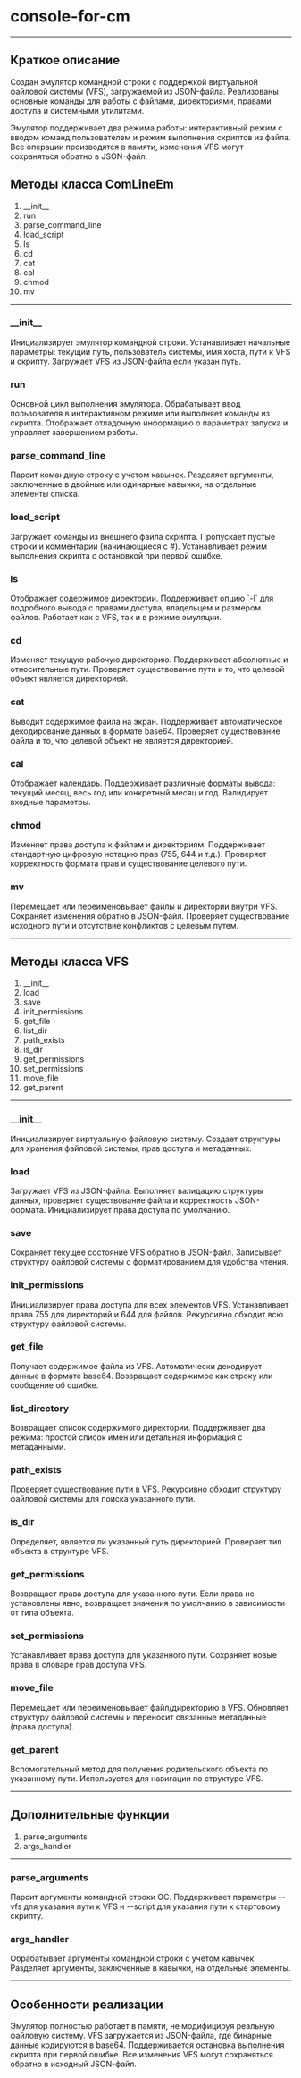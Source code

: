 # console-for-cm
<hr>
<h2>Краткое описание</h2> 
<p>Создан эмулятор командной строки с поддержкой виртуальной файловой системы (VFS), загружаемой из JSON-файла. Реализованы основные команды для работы с файлами, директориями, правами доступа и системными утилитами.</p> 
<p>Эмулятор поддерживает два режима работы: интерактивный режим с вводом команд пользователем и режим выполнения скриптов из файла. Все операции производятся в памяти, изменения VFS могут сохраняться обратно в JSON-файл.</p>
<h2>Методы класса ComLineEm</h2> 
<ol> 
  <li>__init__</li> 
  <li>run</li>
  <li>parse_command_line</li> 
  <li>load_script</li> 
  <li>ls</li> 
  <li>cd</li> 
  <li>cat</li> 
  <li>cal</li> 
  <li>chmod</li> 
  <li>mv</li>  
</ol> 
<hr> 
<h3>__init__</h3> 
<p>Инициализирует эмулятор командной строки. Устанавливает начальные параметры: текущий путь, пользователь системы, имя хоста, пути к VFS и скрипту. Загружает VFS из JSON-файла если указан путь.</p> 
<h3>run</h3> 
<p>Основной цикл выполнения эмулятора. Обрабатывает ввод пользователя в интерактивном режиме или выполняет команды из скрипта. Отображает отладочную информацию о параметрах запуска и управляет завершением работы.</p> 
<h3>parse_command_line</h3> <p>Парсит командную строку с учетом кавычек. Разделяет аргументы, заключенные в двойные или одинарные кавычки, на отдельные элементы списка.</p> 
<h3>load_script</h3> 
<p>Загружает команды из внешнего файла скрипта. Пропускает пустые строки и комментарии (начинающиеся с #). Устанавливает режим выполнения скрипта с остановкой при первой ошибке.</p> 
<h3>ls</h3> 
<p>Отображает содержимое директории. Поддерживает опцию `-l` для подробного вывода с правами доступа, владельцем и размером файлов. Работает как с VFS, так и в режиме эмуляции.</p> 
<h3>cd</h3> 
<p>Изменяет текущую рабочую директорию. Поддерживает абсолютные и относительные пути. Проверяет существование пути и то, что целевой объект является директорией.</p> 
<h3>cat</h3> 
<p>Выводит содержимое файла на экран. Поддерживает автоматическое декодирование данных в формате base64. Проверяет существование файла и то, что целевой объект не является директорией.</p> 
<h3>cal</h3> 
<p>Отображает календарь. Поддерживает различные форматы вывода: текущий месяц, весь год или конкретный месяц и год. Валидирует входные параметры.</p> 
<h3>chmod</h3>
<p>Изменяет права доступа к файлам и директориям. Поддерживает стандартную цифровую нотацию прав (755, 644 и т.д.). Проверяет корректность формата прав и существование целевого пути.</p> 
<h3>mv</h3> 
<p>Перемещает или переименовывает файлы и директории внутри VFS. Сохраняет изменения обратно в JSON-файл. Проверяет существование исходного пути и отсутствие конфликтов с целевым путем.</p> 
<hr> 
<h2>Методы класса VFS</h2>
<ol>
  <li>__init__</li>
  <li>load</li>
  <li>save</li>
  <li>init_permissions</li> 
  <li>get_file</li> 
  <li>list_dir</li> 
  <li>path_exists</li>
  <li>is_dir</li>
  <li>get_permissions</li> 
  <li>set_permissions</li> 
  <li>move_file</li> 
  <li>get_parent</li>
</ol> 
<hr> 
<h3>__init__</h3> 
<p>Инициализирует виртуальную файловую систему. Создает структуры для хранения файловой системы, прав доступа и метаданных.</p>
<h3>load</h3> 
<p>Загружает VFS из JSON-файла. Выполняет валидацию структуры данных, проверяет существование файла и корректность JSON-формата. Инициализирует права доступа по умолчанию.</p> 
<h3>save</h3> 
<p>Сохраняет текущее состояние VFS обратно в JSON-файл. Записывает структуру файловой системы с форматированием для удобства чтения.</p>
<h3>init_permissions</h3> 
<p>Инициализирует права доступа для всех элементов VFS. Устанавливает права 755 для директорий и 644 для файлов. Рекурсивно обходит всю структуру файловой системы.</p> 
<h3>get_file</h3> 
<p>Получает содержимое файла из VFS. Автоматически декодирует данные в формате base64. Возвращает содержимое как строку или сообщение об ошибке.</p> 
<h3>list_directory</h3> 
<p>Возвращает список содержимого директории. Поддерживает два режима: простой список имен или детальная информация с метаданными.</p>
<h3>path_exists</h3>
<p>Проверяет существование пути в VFS. Рекурсивно обходит структуру файловой системы для поиска указанного пути.</p>
<h3>is_dir</h3> 
<p>Определяет, является ли указанный путь директорией. Проверяет тип объекта в структуре VFS.</p>
<h3>get_permissions</h3> 
<p>Возвращает права доступа для указанного пути. Если права не установлены явно, возвращает значения по умолчанию в зависимости от типа объекта.</p>
<h3>set_permissions</h3> 
<p>Устанавливает права доступа для указанного пути. Сохраняет новые права в словаре прав доступа VFS.</p> 
<h3>move_file</h3> 
<p>Перемещает или переименовывает файл/директорию в VFS. Обновляет структуру файловой системы и переносит связанные метаданные (права доступа).</p> 
<h3>get_parent</h3> 
<p>Вспомогательный метод для получения родительского объекта по указанному пути. Используется для навигации по структуре VFS.</p>
<hr> 
<h2>Дополнительные функции</h2> 
<ol> 
  <li>parse_arguments</li>
  <li>args_handler</li>
</ol> 
<hr> 
<h3>parse_arguments</h3> 
<p>Парсит аргументы командной строки ОС. Поддерживает параметры --vfs для указания пути к VFS и --script для указания пути к стартовому скрипту.</p>
<h3>args_handler</h3>
<p>Обрабатывает аргументы командной строки с учетом кавычек. Разделяет аргументы, заключенные в кавычки, на отдельные элементы.</p>
<hr> 
<h2>Особенности реализации</h2> 
<p>Эмулятор полностью работает в памяти, не модифицируя реальную файловую систему. VFS загружается из JSON-файла, где бинарные данные кодируются в base64. Поддерживается остановка выполнения скрипта при первой ошибке. Все изменения VFS могут сохраняться обратно в исходный JSON-файл.</p>